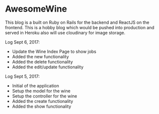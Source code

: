 # AwesomeWine

This blog is a built on Ruby on Rails for the backend and ReactJS on the frontend. This is a hobby blog which would be pushed into production and served in Heroku also will use cloudinary for image storage.

Log Sept 6, 2017:
- Update the Wine Index Page to show jobs
- Added the new functionality
- Added the delete functionality
- Added the edit/update functionality

Log Sept 5, 2017:
- Initial of the application
- Setup the model for the wine
- Setup the controller for the wine
- Added the create functionality
- Added the show functionality
